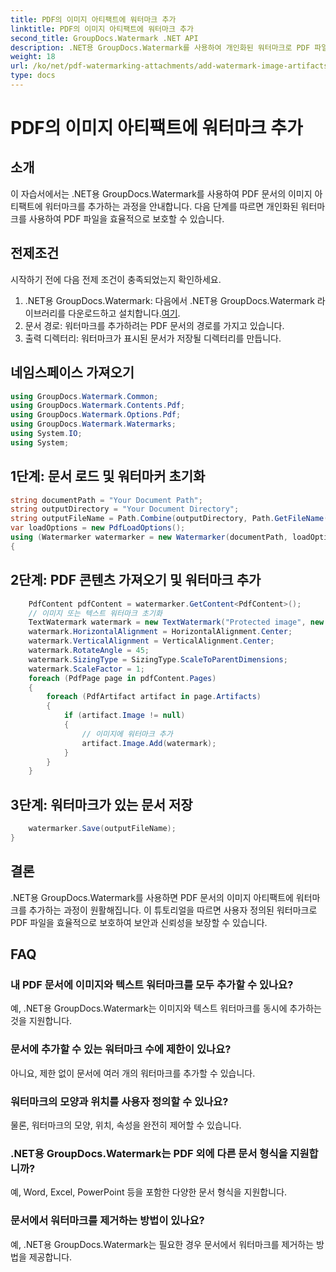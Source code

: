 ```yaml
---
title: PDF의 이미지 아티팩트에 워터마크 추가
linktitle: PDF의 이미지 아티팩트에 워터마크 추가
second_title: GroupDocs.Watermark .NET API
description: .NET용 GroupDocs.Watermark를 사용하여 개인화된 워터마크로 PDF 파일을 보호하세요. PDF 문서의 이미지 아티팩트에 텍스트 또는 이미지 워터마크를 쉽게 추가할 수 있습니다.
weight: 18
url: /ko/net/pdf-watermarking-attachments/add-watermark-image-artifacts-pdf/
type: docs
---
```

# PDF의 이미지 아티팩트에 워터마크 추가

## 소개
이 자습서에서는 .NET용 GroupDocs.Watermark를 사용하여 PDF 문서의 이미지 아티팩트에 워터마크를 추가하는 과정을 안내합니다. 다음 단계를 따르면 개인화된 워터마크를 사용하여 PDF 파일을 효율적으로 보호할 수 있습니다.
## 전제조건
시작하기 전에 다음 전제 조건이 충족되었는지 확인하세요.
1.  .NET용 GroupDocs.Watermark: 다음에서 .NET용 GroupDocs.Watermark 라이브러리를 다운로드하고 설치합니다.[여기](https://releases.groupdocs.com/Watermark/net/).
2. 문서 경로: 워터마크를 추가하려는 PDF 문서의 경로를 가지고 있습니다.
3. 출력 디렉터리: 워터마크가 표시된 문서가 저장될 디렉터리를 만듭니다.

## 네임스페이스 가져오기
```csharp
using GroupDocs.Watermark.Common;
using GroupDocs.Watermark.Contents.Pdf;
using GroupDocs.Watermark.Options.Pdf;
using GroupDocs.Watermark.Watermarks;
using System.IO;
using System;
```
## 1단계: 문서 로드 및 워터마커 초기화
```csharp
string documentPath = "Your Document Path";
string outputDirectory = "Your Document Directory";
string outputFileName = Path.Combine(outputDirectory, Path.GetFileName(documentPath));
var loadOptions = new PdfLoadOptions();
using (Watermarker watermarker = new Watermarker(documentPath, loadOptions))
{
```
## 2단계: PDF 콘텐츠 가져오기 및 워터마크 추가
```csharp
	PdfContent pdfContent = watermarker.GetContent<PdfContent>();
	// 이미지 또는 텍스트 워터마크 초기화
	TextWatermark watermark = new TextWatermark("Protected image", new Font("Arial", 8));
	watermark.HorizontalAlignment = HorizontalAlignment.Center;
	watermark.VerticalAlignment = VerticalAlignment.Center;
	watermark.RotateAngle = 45;
	watermark.SizingType = SizingType.ScaleToParentDimensions;
	watermark.ScaleFactor = 1;
	foreach (PdfPage page in pdfContent.Pages)
	{
		foreach (PdfArtifact artifact in page.Artifacts)
		{
			if (artifact.Image != null)
			{
				// 이미지에 워터마크 추가
				artifact.Image.Add(watermark);
			}
		}
	}
```
## 3단계: 워터마크가 있는 문서 저장
```csharp
	watermarker.Save(outputFileName);
}
```

## 결론
.NET용 GroupDocs.Watermark를 사용하면 PDF 문서의 이미지 아티팩트에 워터마크를 추가하는 과정이 원활해집니다. 이 튜토리얼을 따르면 사용자 정의된 워터마크로 PDF 파일을 효율적으로 보호하여 보안과 신뢰성을 보장할 수 있습니다.
## FAQ
### 내 PDF 문서에 이미지와 텍스트 워터마크를 모두 추가할 수 있나요?
예, .NET용 GroupDocs.Watermark는 이미지와 텍스트 워터마크를 동시에 추가하는 것을 지원합니다.
### 문서에 추가할 수 있는 워터마크 수에 제한이 있나요?
아니요, 제한 없이 문서에 여러 개의 워터마크를 추가할 수 있습니다.
### 워터마크의 모양과 위치를 사용자 정의할 수 있나요?
물론, 워터마크의 모양, 위치, 속성을 완전히 제어할 수 있습니다.
### .NET용 GroupDocs.Watermark는 PDF 외에 다른 문서 형식을 지원합니까?
예, Word, Excel, PowerPoint 등을 포함한 다양한 문서 형식을 지원합니다.
### 문서에서 워터마크를 제거하는 방법이 있나요?
예, .NET용 GroupDocs.Watermark는 필요한 경우 문서에서 워터마크를 제거하는 방법을 제공합니다.